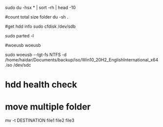 sudo du -hsx * | sort -rh | head -10

#count total size folder
du -sh .

#get hdd info
sudo cfdisk /dev/sdb

sudo parted -l

#woeusb
woeusb

sudo woeusb --tgt-fs NTFS -d /home/haidar/Documents/backup/iso/Win10_20H2_EnglishInternational_x64.iso /dev/sdc

# hdd health check

# move multiple folder
mv -t DESTINATION file1 file2 file3
